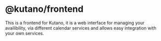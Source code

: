# @kutano/frontend

This is a frontend for Kutano, it is a web interface for managing your availibility,
via different calendar services and allows easy integration with your own services.
